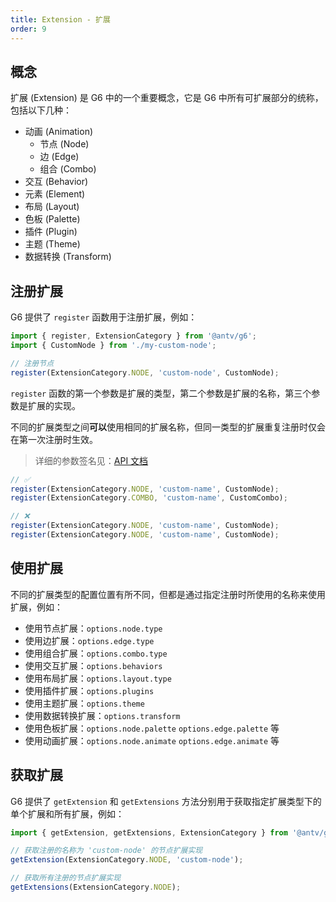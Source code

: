 ```yaml
---
title: Extension - 扩展
order: 9
---
```


## 概念

扩展 (Extension) 是 G6 中的一个重要概念，它是 G6 中所有可扩展部分的统称，包括以下几种：

- 动画 (Animation)
  - 节点 (Node)
  - 边 (Edge)
  - 组合 (Combo)
- 交互 (Behavior)
- 元素 (Element)
- 布局 (Layout)
- 色板 (Palette)
- 插件 (Plugin)
- 主题 (Theme)
- 数据转换 (Transform)

## 注册扩展

G6 提供了 `register` 函数用于注册扩展，例如：

```ts
import { register, ExtensionCategory } from '@antv/g6';
import { CustomNode } from './my-custom-node';

// 注册节点
register(ExtensionCategory.NODE, 'custom-node', CustomNode);
```

`register` 函数的第一个参数是扩展的类型，第二个参数是扩展的名称，第三个参数是扩展的实现。

不同的扩展类型之间**可以**使用相同的扩展名称，但同一类型的扩展重复注册时仅会在第一次注册时生效。

> 详细的参数签名见：[API 文档](/api/reference/g6.register.zh.md)

```ts
// ✅
register(ExtensionCategory.NODE, 'custom-name', CustomNode);
register(ExtensionCategory.COMBO, 'custom-name', CustomCombo);

// ❌
register(ExtensionCategory.NODE, 'custom-name', CustomNode);
register(ExtensionCategory.NODE, 'custom-name', CustomNode);
```

## 使用扩展

不同的扩展类型的配置位置有所不同，但都是通过指定注册时所使用的名称来使用扩展，例如：

- 使用节点扩展：`options.node.type`
- 使用边扩展：`options.edge.type`
- 使用组合扩展：`options.combo.type`
- 使用交互扩展：`options.behaviors`
- 使用布局扩展：`options.layout.type`
- 使用插件扩展：`options.plugins`
- 使用主题扩展：`options.theme`
- 使用数据转换扩展：`options.transform`
- 使用色板扩展：`options.node.palette` `options.edge.palette` 等
- 使用动画扩展：`options.node.animate` `options.edge.animate` 等

## 获取扩展

G6 提供了 `getExtension` 和 `getExtensions` 方法分别用于获取指定扩展类型下的单个扩展和所有扩展，例如：

```ts
import { getExtension, getExtensions, ExtensionCategory } from '@antv/g6';

// 获取注册的名称为 'custom-node' 的节点扩展实现
getExtension(ExtensionCategory.NODE, 'custom-node');

// 获取所有注册的节点扩展实现
getExtensions(ExtensionCategory.NODE);
```
